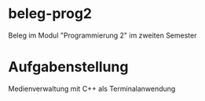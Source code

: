 # beleg-prog2
Beleg im Modul "Programmierung 2" im zweiten Semester

# Aufgabenstellung
Medienverwaltung mit C++ als Terminalanwendung
